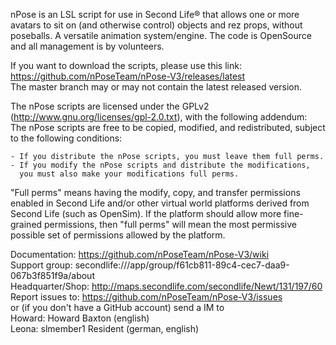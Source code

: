 nPose is an LSL script for use in Second Life® that allows one or more avatars to sit on (and otherwise control) objects and rez props, without poseballs. A versatile animation system/engine. The code is OpenSource and all management is by volunteers.

If you want to download the scripts, please use this link: https://github.com/nPoseTeam/nPose-V3/releases/latest  
The master branch may or may not contain the latest released version.

The nPose scripts are licensed under the GPLv2 (http://www.gnu.org/licenses/gpl-2.0.txt), with the following addendum:  
The nPose scripts are free to be copied, modified, and redistributed, subject to the following conditions:

    - If you distribute the nPose scripts, you must leave them full perms.
    - If you modify the nPose scripts and distribute the modifications, 
      you must also make your modifications full perms.

"Full perms" means having the modify, copy, and transfer permissions enabled in Second Life and/or other virtual world platforms derived from Second Life (such as OpenSim).  If the platform should allow more fine-grained permissions, then "full perms" will mean the most permissive possible set of permissions allowed by the platform.

Documentation: https://github.com/nPoseTeam/nPose-V3/wiki  
Support group: secondlife:///app/group/f61cb811-89c4-cec7-daa9-067b3f851f9a/about  
Headquarter/Shop: http://maps.secondlife.com/secondlife/Newt/131/197/60  
Report issues to: https://github.com/nPoseTeam/nPose-V3/issues  
or (if you don't have a GitHub account) send a IM to  
Howard: Howard Baxton (english)  
Leona: slmember1 Resident (german, english)  